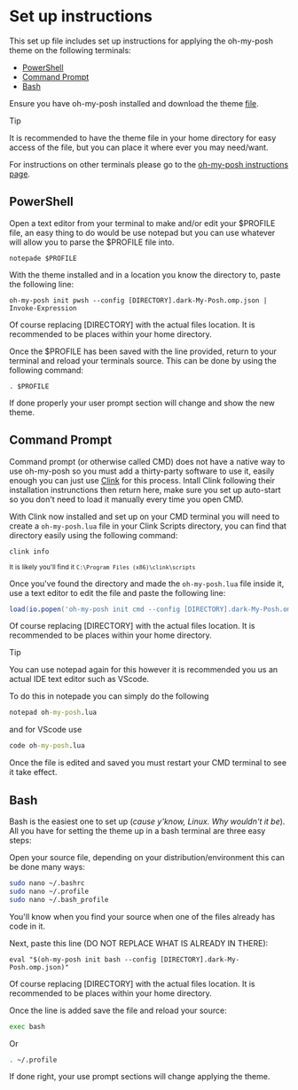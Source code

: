 # Set up instructions

This set up file includes set up instructions for applying the oh-my-posh theme on the following terminals:
- [PowerShell](https://github.com/Exator921/Dark-My-Posh/blob/main/SETUP.md#powershell)
- [Command Prompt](https://github.com/Exator921/Dark-My-Posh/blob/main/SETUP.md#command-prompt)
- [Bash](https://github.com/Exator921/Dark-My-Posh/blob/main/SETUP.md#bash)

Ensure you have oh-my-posh installed and download the theme [file](https://github.com/Exator921/Dark-My-Posh/blob/main/.dark-My-Posh.omp.json).
>[!TIP]
> It is recommended to have the theme file in your home directory for easy access of the file, but you can place it where ever you may need/want.

For instructions on other terminals please go to the [oh-my-posh instructions page](https://ohmyposh.dev/docs/installation/prompt).

## PowerShell
Open a text editor from your terminal to make and/or edit your $PROFILE file, an easy thing to do would be use notepad but you can use whatever will allow you to parse the $PROFILE file into.
```shell
notepade $PROFILE
```

With the theme installed and in a location you know the directory to, paste the following line:
```
oh-my-posh init pwsh --config [DIRECTORY].dark-My-Posh.omp.json | Invoke-Expression 
```
Of course replacing [DIRECTORY] with the actual files location. It is recommended to be places within your home directory.


Once the $PROFILE has been saved with the line provided, return to your terminal and reload your terminals source. This can be done by using the following command:
```shell
. $PROFILE
```

If done properly your user prompt section will change and show the new theme.

## Command Prompt
Command prompt (or otherwise called CMD) does not have a native way to use oh-my-posh so you must add a thirty-party software to use it, easily enough you can just use [Clink](https://chrisant996.github.io/clink/) for this process. Intall Clink following their installation instrunctions then return here, make sure you set up auto-start so you don't need to load it manually every time you open CMD.

With Clink now installed and set up on your CMD terminal you will need to create a `oh-my-posh.lua` file in your Clink Scripts directory, you can find that directory easily using the following command:
```shell
clink info
```
<sub>It is likely you'll find it `C:\Program Files (x86)\clink\scripts`</sub>

Once you've found the directory and made the `oh-my-posh.lua` file inside it, use a text editor to edit the file and paste the following line:
```lua
load(io.popen('oh-my-posh init cmd --config [DIRECTORY].dark-My-Posh.omp.json'):read("*a"))()
```
Of course replacing [DIRECTORY] with the actual files location. It is recommended to be places within your home directory.
> [!TIP]
> You can use notepad again for this however it is recommended you us an actual IDE text editor such as VScode.
> 
> To do this in notepade you can simply do the following
> ```cmd
> notepad oh-my-posh.lua
> ```
> and for VScode use
> ```cmd
> code oh-my-posh.lua
> ```

Once the file is edited and saved you must restart your CMD terminal to see it take effect.

## Bash
Bash is the easiest one to set up (*cause y'know, Linux. Why wouldn't it be*). All you have for setting the theme up in a bash terminal are three easy steps:

Open your source file, depending on your distribution/environment this can be done many ways:
```bash
sudo nano ~/.bashrc
sudo nano ~/.profile
sudo nano ~/.bash_profile
```
You'll know when you find your source when one of the files already has code in it.

Next, paste this line (DO NOT REPLACE WHAT IS ALREADY IN THERE):
```profile
eval "$(oh-my-posh init bash --config [DIRECTORY].dark-My-Posh.omp.json)"
```
Of course replacing [DIRECTORY] with the actual files location. It is recommended to be places within your home directory.

Once the line is added save the file and reload your source:
```bash
exec bash
```
Or
```bash
. ~/.profile
```
If done right, your use prompt sections will change applying the theme.
